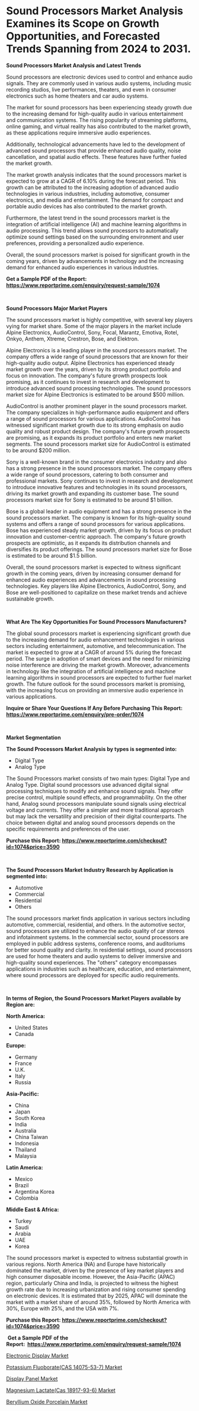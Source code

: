 <p><h1>Sound Processors Market Analysis Examines its Scope on Growth Opportunities, and Forecasted Trends Spanning from 2024 to 2031.</h1></p><p><strong>Sound Processors Market Analysis and Latest Trends</strong></p>
<p><p>Sound processors are electronic devices used to control and enhance audio signals. They are commonly used in various audio systems, including music recording studios, live performances, theaters, and even in consumer electronics such as home theaters and car audio systems.</p><p>The market for sound processors has been experiencing steady growth due to the increasing demand for high-quality audio in various entertainment and communication systems. The rising popularity of streaming platforms, online gaming, and virtual reality has also contributed to the market growth, as these applications require immersive audio experiences.</p><p>Additionally, technological advancements have led to the development of advanced sound processors that provide enhanced audio quality, noise cancellation, and spatial audio effects. These features have further fueled the market growth.</p><p>The market growth analysis indicates that the sound processors market is expected to grow at a CAGR of 6.10% during the forecast period. This growth can be attributed to the increasing adoption of advanced audio technologies in various industries, including automotive, consumer electronics, and media and entertainment. The demand for compact and portable audio devices has also contributed to the market growth.</p><p>Furthermore, the latest trend in the sound processors market is the integration of artificial intelligence (AI) and machine learning algorithms in audio processing. This trend allows sound processors to automatically optimize sound settings based on the surrounding environment and user preferences, providing a personalized audio experience.</p><p>Overall, the sound processors market is poised for significant growth in the coming years, driven by advancements in technology and the increasing demand for enhanced audio experiences in various industries.</p></p>
<p><strong>Get a Sample PDF of the Report:&nbsp; <a href="https://www.reportprime.com/enquiry/request-sample/1074">https://www.reportprime.com/enquiry/request-sample/1074</a></strong></p>
<p>&nbsp;</p>
<p><strong>Sound Processors Major Market Players</strong></p>
<p><p>The sound processors market is highly competitive, with several key players vying for market share. Some of the major players in the market include Alpine Electronics, AudioControl, Sony, Focal, Marantz, Emotiva, Rotel, Onkyo, Anthem, Xtreme, Crestron, Bose, and Elektron.</p><p>Alpine Electronics is a leading player in the sound processors market. The company offers a wide range of sound processors that are known for their high-quality audio output. Alpine Electronics has experienced steady market growth over the years, driven by its strong product portfolio and focus on innovation. The company's future growth prospects look promising, as it continues to invest in research and development to introduce advanced sound processing technologies. The sound processors market size for Alpine Electronics is estimated to be around $500 million.</p><p>AudioControl is another prominent player in the sound processors market. The company specializes in high-performance audio equipment and offers a range of sound processors for various applications. AudioControl has witnessed significant market growth due to its strong emphasis on audio quality and robust product design. The company's future growth prospects are promising, as it expands its product portfolio and enters new market segments. The sound processors market size for AudioControl is estimated to be around $200 million.</p><p>Sony is a well-known brand in the consumer electronics industry and also has a strong presence in the sound processors market. The company offers a wide range of sound processors, catering to both consumer and professional markets. Sony continues to invest in research and development to introduce innovative features and technologies in its sound processors, driving its market growth and expanding its customer base. The sound processors market size for Sony is estimated to be around $1 billion.</p><p>Bose is a global leader in audio equipment and has a strong presence in the sound processors market. The company is known for its high-quality sound systems and offers a range of sound processors for various applications. Bose has experienced steady market growth, driven by its focus on product innovation and customer-centric approach. The company's future growth prospects are optimistic, as it expands its distribution channels and diversifies its product offerings. The sound processors market size for Bose is estimated to be around $1.5 billion.</p><p>Overall, the sound processors market is expected to witness significant growth in the coming years, driven by increasing consumer demand for enhanced audio experiences and advancements in sound processing technologies. Key players like Alpine Electronics, AudioControl, Sony, and Bose are well-positioned to capitalize on these market trends and achieve sustainable growth.</p></p>
<p>&nbsp;</p>
<p><strong>What Are The Key Opportunities For Sound Processors Manufacturers?</strong></p>
<p><p>The global sound processors market is experiencing significant growth due to the increasing demand for audio enhancement technologies in various sectors including entertainment, automotive, and telecommunication. The market is expected to grow at a CAGR of around 5% during the forecast period. The surge in adoption of smart devices and the need for minimizing noise interference are driving the market growth. Moreover, advancements in technology like the integration of artificial intelligence and machine learning algorithms in sound processors are expected to further fuel market growth. The future outlook for the sound processors market is promising, with the increasing focus on providing an immersive audio experience in various applications.</p></p>
<p><strong>Inquire or Share Your Questions If Any Before Purchasing This Report: <a href="https://www.reportprime.com/enquiry/pre-order/1074">https://www.reportprime.com/enquiry/pre-order/1074</a></strong></p>
<p>&nbsp;</p>
<p><strong>Market Segmentation</strong></p>
<p><strong>The Sound Processors Market Analysis by types is segmented into:</strong></p>
<p><ul><li>Digital Type</li><li>Analog Type</li></ul></p>
<p><p>The Sound Processors market consists of two main types: Digital Type and Analog Type. Digital sound processors use advanced digital signal processing techniques to modify and enhance sound signals. They offer precise control, multiple sound effects, and programmability. On the other hand, Analog sound processors manipulate sound signals using electrical voltage and currents. They offer a simpler and more traditional approach but may lack the versatility and precision of their digital counterparts. The choice between digital and analog sound processors depends on the specific requirements and preferences of the user.</p></p>
<p><strong>Purchase this Report:&nbsp;<a href="https://www.reportprime.com/checkout?id=1074&price=3590">https://www.reportprime.com/checkout?id=1074&price=3590</a></strong></p>
<p>&nbsp;</p>
<p><strong>The Sound Processors Market Industry Research by Application is segmented into:</strong></p>
<p><ul><li>Automotive</li><li>Commercial</li><li>Residential</li><li>Others</li></ul></p>
<p><p>The sound processors market finds application in various sectors including automotive, commercial, residential, and others. In the automotive sector, sound processors are utilized to enhance the audio quality of car stereos and infotainment systems. In the commercial sector, sound processors are employed in public address systems, conference rooms, and auditoriums for better sound quality and clarity. In residential settings, sound processors are used for home theaters and audio systems to deliver immersive and high-quality sound experiences. The "others" category encompasses applications in industries such as healthcare, education, and entertainment, where sound processors are deployed for specific audio requirements.</p></p>
<p>&nbsp;</p>
<p><strong>In terms of Region, the Sound Processors Market Players available by Region are:</strong></p>
<p>
    <p> <strong> North America: </strong>
        <ul>
            <li>United States</li>
            <li>Canada</li>
        </ul>
        </p> 
    <p> <strong> Europe: </strong>
        <ul>
            <li>Germany</li>
            <li>France</li>
            <li>U.K.</li>
            <li>Italy</li>
            <li>Russia</li>
        </ul>
        </p> 
    <p> <strong> Asia-Pacific: </strong>
        <ul>
            <li>China</li>
            <li>Japan</li>
            <li>South Korea</li>
            <li>India</li>
            <li>Australia</li>
            <li>China Taiwan</li>
            <li>Indonesia</li>
            <li>Thailand</li>
            <li>Malaysia</li>
        </ul>
        </p> 
    <p> <strong> Latin America: </strong>
        <ul>
            <li>Mexico</li>
            <li>Brazil</li>
            <li>Argentina Korea</li>
            <li>Colombia</li>
        </ul>
        </p> 
    <p> <strong> Middle East & Africa: </strong>
        <ul>
            <li>Turkey</li>
            <li>Saudi</li>
            <li>Arabia</li>
            <li>UAE</li>
            <li>Korea</li>
        </ul>
    </p>
    </p>
<p><p>The sound processors market is expected to witness substantial growth in various regions. North America (NA) and Europe have historically dominated the market, driven by the presence of key market players and high consumer disposable income. However, the Asia-Pacific (APAC) region, particularly China and India, is projected to witness the highest growth rate due to increasing urbanization and rising consumer spending on electronic devices. It is estimated that by 2025, APAC will dominate the market with a market share of around 35%, followed by North America with 30%, Europe with 25%, and the USA with 7%.</p></p>
<p><strong>Purchase this Report: <a href="https://www.reportprime.com/checkout?id=1074&price=3590">https://www.reportprime.com/checkout?id=1074&price=3590</a></strong></p>
<p>&nbsp;<strong>Get a Sample PDF of the Report:&nbsp;&nbsp;<a href="https://www.reportprime.com/enquiry/request-sample/1074">https://www.reportprime.com/enquiry/request-sample/1074</a></strong></p>
<p><strong></strong></p>
<p><p><a href="https://github.com/GroverBarry/Market-Research-Report-List-3/blob/main/electronic-display-market.md">Electronic Display Market</a></p><p><a href="https://www.linkedin.com/pulse/potassium-fluoboratecas-14075-53-7-market-size-share-8bwue/">Potassium Fluoborate(CAS 14075-53-7) Market</a></p><p><a href="https://github.com/RickHolmes3/Market-Research-Report-List-2/blob/main/display-panel-market.md">Display Panel Market</a></p><p><a href="https://www.linkedin.com/pulse/magnesium-lactatecas-18917-93-6-market-size-share-global-analysis-pjire/">Magnesium Lactate(Cas 18917-93-6) Market</a></p><p><a href="https://www.linkedin.com/pulse/beryllium-oxide-porcelain-market-challenges-opportunities-urdde/">Beryllium Oxide Porcelain Market</a></p></p>